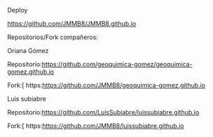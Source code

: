 Deploy

https://github.com/JMMB8/JMMB8.github.io

Repositorios/Fork compañeros:

Oriana Gómez

Repositorio:https://github.com/geoquimica-gomez/geoquimica-gomez.github.io

Fork:[ https:https://github.com/JMMB8/geoquimica-gomez.github.io

Luis subiabre

Repositorio:https://github.com/LuisSubiabre/luissubiabre.github.io

Fork:[ https:https://github.com/JMMB8/luissubiabre.github.io


